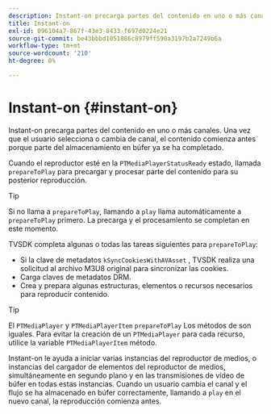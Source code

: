 ```yaml
---
description: Instant-on precarga partes del contenido en uno o más canales. Una vez que el usuario selecciona o cambia de canal, el contenido comienza antes porque parte del almacenamiento en búfer ya se ha completado.
title: Instant-on
exl-id: 096104a7-867f-43e3-8433-f697d0224e21
source-git-commit: be43bbbd1051886c8979ff590a3197b2a7249b6a
workflow-type: tm+mt
source-wordcount: '210'
ht-degree: 0%

---
```


# Instant-on {#instant-on}

Instant-on precarga partes del contenido en uno o más canales. Una vez que el usuario selecciona o cambia de canal, el contenido comienza antes porque parte del almacenamiento en búfer ya se ha completado.

Cuando el reproductor esté en la `PTMediaPlayerStatusReady` estado, llamada `prepareToPlay` para precargar y procesar parte del contenido para su posterior reproducción.

>[!TIP]
>
>Si no llama a `prepareToPlay`, llamando a `play` llama automáticamente a `prepareToPlay` primero. La precarga y el procesamiento se completan en este momento.

TVSDK completa algunas o todas las tareas siguientes para `prepareToPlay`:

* Si la clave de metadatos `kSyncCookiesWithAVAsset` , TVSDK realiza una solicitud al archivo M3U8 original para sincronizar las cookies.
* Carga claves de metadatos DRM.
* Crea y prepara algunas estructuras, elementos o recursos necesarios para reproducir contenido.

>[!TIP]
>
>El `PTMediaPlayer` y `PTMediaPlayerItem` `prepareToPlay` Los métodos de son iguales. Para evitar la creación de un `PTMediaPlayer` para cada recurso, utilice la variable `PTMediaPlayerItem` método.

Instant-on le ayuda a iniciar varias instancias del reproductor de medios, o instancias del cargador de elementos del reproductor de medios, simultáneamente en segundo plano y en las transmisiones de vídeo de búfer en todas estas instancias. Cuando un usuario cambia el canal y el flujo se ha almacenado en búfer correctamente, llamando a `play` en el nuevo canal, la reproducción comienza antes.
